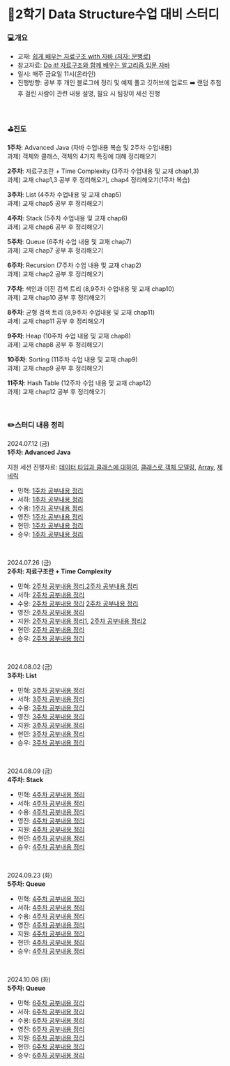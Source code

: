 # 🐼2학기 Data Structure수업 대비 스터디

### 💻개요
* 교재: [쉽게 배우는 자료구조 with 자바 (저자: 문병로)](https://product.kyobobook.co.kr/detail/S000001743851)
* 참고자료: [Do it! 자료구조와 함께 배우는 알고리즘 입문 자바](https://product.kyobobook.co.kr/detail/S000061352392)
* 일시: 매주 금요일 11시(온라인)
* 진행방향: 공부 후 개인 블로그에 정리 및 예제 풀고 깃허브에 업로드 ➡️ 랜덤 추첨 후 걸린 사람이 관련 내용 설명, 필요 시 팀장이 세션 진행

<br>

### ⛳진도
**1주차**: Advanced Java (자바 수업내용 복습 및 2주차 수업내용)<br>
  과제) 객체와 클래스, 객체의 4가지 특징에 대해 정리해오기

**2주차**: 자료구조란 + Time Complexity (3주차 수업내용 및 교재 chap1,3)<br>
  과제) 교재 chap1,3 공부 후 정리해오기, chap4 정리해오기(1주차 복습)
  
**3주차**: List (4주차 수업내용 및 교재 chap5)<br>
  과제) 교재 chap5 공부 후 정리해오기
  
**4주차**: Stack (5주차 수업내용 및 교재 chap6)<br>
  과제) 교재 chap6 공부 후 정리해오기
  
**5주차**: Queue (6주차 수업 내용 및 교재 chap7)<br>
  과제) 교재 chap7 공부 후 정리해오기
  
**6주차**: Recursion (7주차 수업 내용 및 교재 chap2)<br>
  과제) 교재 chap2 공부 후 정리해오기

**7주차**: 색인과 이진 검색 트리 (8,9주차 수업내용 및 교재 chap10)<br>
  과제) 교재 chap10 공부 후 정리해오기
  
**8주차**: 균형 검색 트리 (8,9주차 수업내용 및 교재 chap11)<br>
  과제) 교재 chap11 공부 후 정리해오기
  
**9주차**: Heap (10주차 수업 내용 및 교재 chap8)<br>
  과제) 교재 chap8 공부 후 정리해오기
  
**10주차**: Sorting (11주차 수업 내용 및 교재 chap9)<br>
  과제) 교재 chap9 공부 후 정리해오기

**11주차**: Hash Table (12주차 수업 내용 및 교재 chap12)<br>
  과제) 교재 chap12 공부 후 정리해오기

<br>

### ✏️스터디 내용 정리

2024.07.12 (금)<br>
**1주차: Advanced Java** 

지원 세션 진행자료: [데이터 타입과 클래스에 대하여](https://github.com/orieasy1/24-1-Programming-Study/blob/main/Java%20Review/2024-06-20-DataTypeInstanceClass.md), [클래스로 객체 모델링](https://github.com/orieasy1/24-1-Programming-Study/blob/main/Java%20Review/2024-06-23-InstanceModeling.md), [Array](https://easy1nhard2.tistory.com/4), [제네릭](https://github.com/orieasy1/24-1-Programming-Study/blob/main/Java%20Review/2024-07-12-Generic.md)

* 민혁: [1주차 공부내용 정리](https://blog0436.tistory.com/entry/JAVA-%EA%B0%9D%EC%B2%B4%EC%99%80-%ED%81%B4%EB%9E%98%EC%8A%A4%EC%97%90-%EB%8C%80%ED%95%98%EC%97%AC)
* 서하: [1주차 공부내용 정리](https://dcoding123.tistory.com/1)
* 수용: [1주차 공부내용 정리](https://protruser.tistory.com/43)
* 영진: [1주차 공부내용 정리](https://velog.io/@younjin_02/%EC%9E%90%EB%A3%8C%EA%B5%AC%EC%A1%B0-%EC%8A%A4%ED%84%B0%EB%94%94-1.-%ED%81%B4%EB%9E%98%EC%8A%A4%EC%99%80-%EA%B0%9D%EC%B2%B4-%EA%B0%9D%EC%B2%B4%EC%9D%98-%ED%8A%B9%EC%84%B1)
* 현민: [1주차 공부내용 정리](https://hyunmin43240.tistory.com/1)
* 승우: [1주차 공부내용 정리](https://velog.io/@swbaik01/JAVA-객체의-4가지-특징)

<br>

2024.07.26 (금) <br>
**2주차: 자료구조란 + Time Complexity**

* 민혁: [2주차 공부내용 정리](https://blog0436.tistory.com/entry/%EC%9E%90%EB%A3%8C%EA%B5%AC%EC%A1%B0%EC%99%80-Time-Complexity),[2주차 공부내용 정리](https://blog0436.tistory.com/entry/%EC%9E%90%EB%B0%94-Basic)
* 서하: [2주차 공부내용 정리](https://dcoding123.tistory.com/2)
* 수용: [2주차 공부내용 정리](https://protruser.tistory.com/48)
        [2주차 공부내용 정리](https://protruser.tistory.com/49)
* 영진: [2주차 공부내용 정리](https://velog.io/@younjin_02/%EC%9E%90%EB%A3%8C%EA%B5%AC%EC%A1%B0-%EC%8A%A4%ED%84%B0%EB%94%94-02.-%EC%9E%90%EB%A3%8C%EA%B5%AC%EC%A1%B0%EB%9E%80-%EC%8B%9C%EA%B0%84%EB%B3%B5%EC%9E%A1%EB%8F%84)
* 지원: [2주차 공부내용 정리1](https://easy1nhard2.tistory.com/15), [2주차 공부내용 정리2](https://easy1nhard2.tistory.com/16)
* 현민: [2주차 공부내용 정리](https://hyunmin43240.tistory.com/2)
* 승우: [2주차 공부내용 정리](https://velog.io/@swbaik01/Data-Structure-week2-자료구조와-알고리즘)

<br>

2024.08.02 (금) <br>
**3주차: List**

* 민혁: [3주차 공부내용 정리](https://blog0436.tistory.com/entry/JAVA-%EB%A6%AC%EC%8A%A4%ED%8A%B8)
* 서하: [3주차 공부내용 정리](https://dcoding123.tistory.com/4)
* 수용: [3주차 공부내용 정리](https://protruser.tistory.com/50)
* 영진: [3주차 공부내용 정리](https://velog.io/@younjin_02/%EC%9E%90%EB%A3%8C%EA%B5%AC%EC%A1%B0-%EC%8A%A4%ED%84%B0%EB%94%94-03.-%EB%A6%AC%EC%8A%A4%ED%8A%B8)
* 지원: [3주차 공부내용 정리](https://easy1nhard2.tistory.com/17)
* 현민: [3주차 공부내용 정리](https://hyunmin43240.tistory.com/3)
* 승우: [3주차 공부내용 정리](https://velog.io/@swbaik01/Data-Structure-week3-리스트)


<br>

2024.08.09 (금) <br>
**4주차: Stack**

* 민혁: [4주차 공부내용 정리](https://blog0436.tistory.com/entry/JAVA-%EC%8A%A4%ED%83%9D)
* 서하: [4주차 공부내용 정리](https://dcoding123.tistory.com/6)
* 수용: [4주차 공부내용 정리](https://protruser.tistory.com/53)
* 영진: [4주차 공부내용 정리](https://velog.io/@younjin_02/%EC%9E%90%EB%A3%8C%EA%B5%AC%EC%A1%B0-%EC%8A%A4%ED%84%B0%EB%94%94-04.-%EC%8A%A4%ED%83%9DStack)
* 지원: [4주차 공부내용 정리]()
* 현민: [4주차 공부내용 정리](https://hyunmin43240.tistory.com/4)
* 승우: [4주차 공부내용 정리](https://velog.io/@swbaik01/Data-Structure-week4-stack)

<br>

2024.09.23 (화) <br>
**5주차: Queue**

* 민혁: [4주차 공부내용 정리]()
* 서하: [4주차 공부내용 정리]()
* 수용: [4주차 공부내용 정리](https://protruser.tistory.com/57)
* 영진: [4주차 공부내용 정리](https://velog.io/@younjin_02/%EC%9E%90%EB%A3%8C%EA%B5%AC%EC%A1%B0-%EC%8A%A4%ED%84%B0%EB%94%94-04.-%EC%8A%A4%ED%83%9DStack)
* 지원: [4주차 공부내용 정리](https://easy1nhard2.tistory.com/22)
* 현민: [4주차 공부내용 정리](https://hyunmin43240.tistory.com/5)
* 승우: [4주차 공부내용 정리](https://velog.io/@swbaik01/Data-Structure-week4-queue)

<br>

2024.10.08 (화) <br>
**5주차: Queue**

* 민혁: [6주차 공부내용 정리]()
* 서하: [6주차 공부내용 정리]()
* 수용: [6주차 공부내용 정리]()
* 영진: [6주차 공부내용 정리]()
* 지원: [6주차 공부내용 정리]()
* 현민: [6주차 공부내용 정리]()
* 승우: [6주차 공부내용 정리](https://velog.io/@swbaik01/Data-Structure-week6-우선순위-큐-힙)

